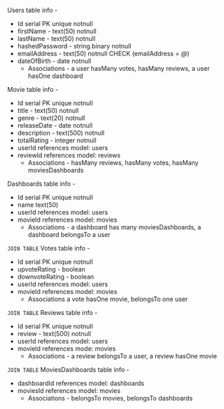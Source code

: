 Users table info -
* Id serial PK unique notnull
* firstName - text(50) notnull
* lastName - text(50) notnull
* hashedPassword - string.binary notnull
* emailAddress - text(50) notnull CHECK (emailAddress = *@*)
* dateOfBirth - date notnull
    * Associations - a user hasMany votes, hasMany reviews, a user hasOne dashboard


Movie table info -
* Id serial  PK unique notnull
* title - text(50) notnull
* genre - text(20) notnull
* releaseDate - date notnull
* description - text(500) notnull
* totalRating - integer notnull
* userId references model: users
* reviewId references model: reviews
   * Associations - hasMany reviews, hasMany votes, hasMany moviesDashboards


Dashboards table info -
* Id serial PK unique notnull
* name text(50)
* userId references model: users
* movieId references model: movies
    * Associations - a dashboard has many moviesDashboards, a dashboard belongsTo a user


`JOIN TABLE` Votes table info -
* Id serial PK unique notnull
* upvoteRating - boolean
* downvoteRating - boolean
* userId references model: users
* movieId references model: movies
    * Associations a vote hasOne movie, belongsTo one user


`JOIN TABLE` Reviews table info -
* Id serial PK unique notnull
* review - text(500) notnull
* userId references model: users
* movieId references mode: movies
  *  Associations - a review belongsTo a user, a review hasOne movie


`JOIN TABLE` MoviesDashboards table info -
* dashboardId references model: dashboards
* moviesId references model: movies
  * Associations - belongsTo movies, belongsTo dashboards

